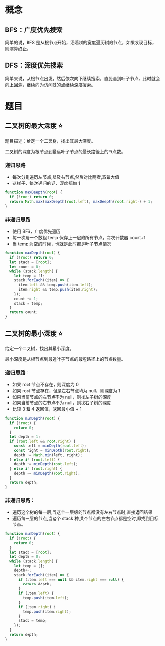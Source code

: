 # 概念

## BFS：广度优先搜索

简单的说，BFS 是从根节点开始，沿着树的宽度遍历树的节点，如果发现目标，则演算终止。

## DFS：深度优先搜索

简单来说，从根节点出发，然后依次向下继续搜索，直到遇到叶子节点，此时就会向上回溯，继续向为访问过的点继续深度搜索。

# 题目

## 二叉树的最大深度 ⭐

题目描述：给定一个二叉树，找出其最大深度。

二叉树的深度为根节点到最远叶子节点的最长路径上的节点数。

### 递归思路

- 每次分别遍历左节点,以及右节点,然后对比两者,取最大值
- 这样子，每次递归的话，深度都加 1

```js
function maxDeepth(root) {
  if (!root) return 0;
  return Math.max(maxDeepth(root.left), maxDeepth(root.right)) + 1;
}
```

### 非递归思路

- 使用 BFS，广度优先遍历
- 每一次用一个数组 temp 保存上一层的所有节点，每次计数器 count+1
- 当 temp 为空的时候，也就是此时都是叶子节点情况

```js
function maxDepth(root) {
  if (!root) return 0;
  let stack = [root];
  let count = 0;
  while (stack.length) {
    let temp = [];
    stack.forEach((item) => {
      item.left && temp.push(item.left);
      item.right && temp.push(item.right);
    });
    count += 1;
    stack = temp;
  }
  return count;
}
```

## 二叉树的最小深度 ⭐

给定一个二叉树，找出其最小深度。

最小深度是从根节点到最近叶子节点的最短路径上的节点数量。

### 递归思路：

- 如果 root 节点不存在，则深度为 0
- 如果 root 节点存在，但是左右节点均为 null，则深度为 1
- 如果当前节点的左节点不为 null，则找左子树的深度
- 如果当前节点的右节点不为 null，则找右子树的深度
- 比较 3 和 4 返回值，返回最小值 + 1

```js
function minDepth(root) {
  if (!root) {
    return 0;
  }
  let depth = 1;
  if (root.left && root.right) {
    const left = minDepth(root.left);
    const right = minDepth(root.right);
    depth += Math.min(left, right);
  } else if (root.left) {
    depth += minDepth(root.left);
  } else if (root.right) {
    depth += minDepth(root.right);
  }
  return depth;
}
```

### 非递归思路：

- 遍历这个树的每一层,当这个一层级的节点都没有左右节点时,直接返回结果
- 遍历每一层的节点,当这个 stack 种,某个节点的左右节点都是空时,即找到目标节点。

```js
function minDepth(root) {
  if (!root) {
    return 0;
  }
  let stack = [root];
  let depth = 0;
  while (stack.length) {
    let temp = [];
    depth++;
    stack.forEach((item) => {
      if (item.left === null && item.right === null) {
        return depth;
      }
      if (item.left) {
        temp.push(item.left);
      }
      if (item.right) {
        temp.push(item.right);
      }
      stack = temp;
    });
  }
  return depth;
}
```
